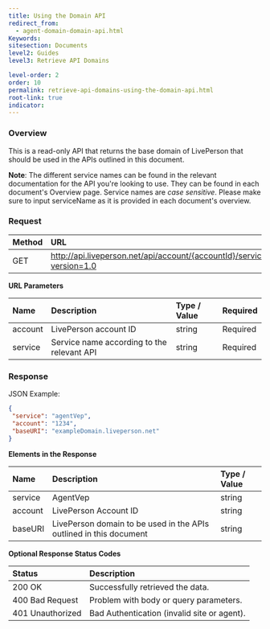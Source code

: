 ```yaml
---
title: Using the Domain API
redirect_from:
  - agent-domain-domain-api.html
Keywords:
sitesection: Documents
level2: Guides
level3: Retrieve API Domains

level-order: 2
order: 10
permalink: retrieve-api-domains-using-the-domain-api.html
root-link: true
indicator:
---
```


### Overview

This is a read-only API that returns the base domain of LivePerson that should be used in the APIs outlined in this document.

**Note**: The different service names can be found in the relevant documentation for the API you're looking to use. They can be found in each document's Overview page. Service names are _case sensitive_. Please make sure to input serviceName as it is provided in each document's overview.

###  Request

| Method | URL |
| :--- | :--- |
| GET | http://api.liveperson.net/api/account/{accountId}/service/{serviceName}/baseURI.json?version=1.0 |

**URL Parameters**

| Name | Description | Type / Value | Required |
| :--- | :--- | :--- | :--- |
| account | LivePerson account ID | string | Required |
| service | Service name according to the relevant API | string | Required |

###  Response

JSON Example:

```json
{
 "service": "agentVep",
 "account": "1234",
 "baseURI": "exampleDomain.liveperson.net"
}
```

**Elements in the Response**

| Name | Description  | Type / Value |
| :--- | :--- | :--- |
| service | AgentVep | string |
| account | LivePerson Account ID | string |
| baseURI | LivePerson domain to be used in the APIs outlined in this document | string |

**Optional Response Status Codes**

| Status | Description |
| :--- | :--- |
| 200 OK | Successfully retrieved the data. |
| 400 Bad Request | Problem with body or query parameters. |
| 401 Unauthorized | Bad Authentication (invalid site or agent). |
